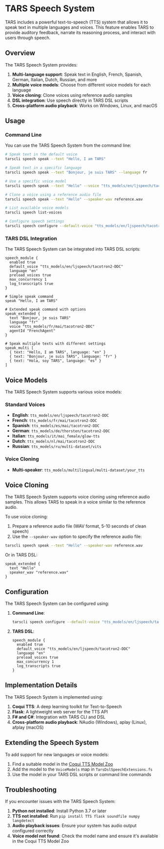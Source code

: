 # TARS Speech System

TARS includes a powerful text-to-speech (TTS) system that allows it to speak text in multiple languages and voices. This feature enables TARS to provide auditory feedback, narrate its reasoning process, and interact with users through speech.

## Overview

The TARS Speech System provides:

1. **Multi-language support**: Speak text in English, French, Spanish, German, Italian, Dutch, Russian, and more
2. **Multiple voice models**: Choose from different voice models for each language
3. **Voice cloning**: Clone voices using reference audio samples
4. **DSL integration**: Use speech directly in TARS DSL scripts
5. **Cross-platform audio playback**: Works on Windows, Linux, and macOS

## Usage

### Command Line

You can use the TARS Speech System from the command line:

```bash
# Speak text in the default voice
tarscli speech speak --text "Hello, I am TARS"

# Speak text in a specific language
tarscli speech speak --text "Bonjour, je suis TARS" --language fr

# Use a specific voice model
tarscli speech speak --text "Hello" --voice "tts_models/en/ljspeech/tacotron2-DDC"

# Clone a voice using a reference audio file
tarscli speech speak --text "Hello" --speaker-wav reference.wav

# List available voice models
tarscli speech list-voices

# Configure speech settings
tarscli speech configure --default-voice "tts_models/en/ljspeech/tacotron2-DDC" --default-language en
```

### TARS DSL Integration

The TARS Speech System can be integrated into TARS DSL scripts:

```tars
speech_module {
  enabled true
  default_voice "tts_models/en/ljspeech/tacotron2-DDC"
  language "en"
  preload_voices true
  max_concurrency 1
  log_transcripts true
}

# Simple speak command
speak "Hello, I am TARS"

# Extended speak command with options
speak_extended {
  text "Bonjour, je suis TARS"
  language "fr"
  voice "tts_models/fr/mai/tacotron2-DDC"
  agentId "FrenchAgent"
}

# Speak multiple texts with different settings
speak_multi [
  { text: "Hello, I am TARS", language: "en" }
  { text: "Bonjour, je suis TARS", language: "fr" }
  { text: "Hola, soy TARS", language: "es" }
]
```

## Voice Models

The TARS Speech System supports various voice models:

### Standard Voices

- **English**: `tts_models/en/ljspeech/tacotron2-DDC`
- **French**: `tts_models/fr/mai/tacotron2-DDC`
- **Spanish**: `tts_models/es/mai/tacotron2-DDC`
- **German**: `tts_models/de/thorsten/tacotron2-DDC`
- **Italian**: `tts_models/it/mai_female/glow-tts`
- **Dutch**: `tts_models/nl/mai/tacotron2-DDC`
- **Russian**: `tts_models/ru/multi-dataset/vits`

### Voice Cloning

- **Multi-speaker**: `tts_models/multilingual/multi-dataset/your_tts`

## Voice Cloning

The TARS Speech System supports voice cloning using reference audio samples. This allows TARS to speak in a voice similar to the reference audio.

To use voice cloning:

1. Prepare a reference audio file (WAV format, 5-10 seconds of clean speech)
2. Use the `--speaker-wav` option to specify the reference audio file:

```bash
tarscli speech speak --text "Hello" --speaker-wav reference.wav
```

Or in TARS DSL:

```tars
speak_extended {
  text "Hello"
  speaker_wav "reference.wav"
}
```

## Configuration

The TARS Speech System can be configured using:

1. **Command Line**:
   ```bash
   tarscli speech configure --default-voice "tts_models/en/ljspeech/tacotron2-DDC" --default-language en
   ```

2. **TARS DSL**:
   ```tars
   speech_module {
     enabled true
     default_voice "tts_models/en/ljspeech/tacotron2-DDC"
     language "en"
     preload_voices true
     max_concurrency 1
     log_transcripts true
   }
   ```

## Implementation Details

The TARS Speech System is implemented using:

1. **Coqui TTS**: A deep learning toolkit for Text-to-Speech
2. **Flask**: A lightweight web server for the TTS API
3. **F# and C#**: Integration with TARS CLI and DSL
4. **Cross-platform audio playback**: NAudio (Windows), aplay (Linux), afplay (macOS)

## Extending the Speech System

To add support for new languages or voice models:

1. Find a suitable model in the [Coqui TTS Model Zoo](https://github.com/coqui-ai/TTS/wiki/Models-and-Languages)
2. Add the model to the `VoiceModels` map in `TarsDslSpeechExtensions.fs`
3. Use the model in your TARS DSL scripts or command line commands

## Troubleshooting

If you encounter issues with the TARS Speech System:

1. **Python not installed**: Install Python 3.7 or later
2. **TTS not installed**: Run `pip install TTS flask soundfile numpy langdetect`
3. **Audio playback issues**: Ensure your system has audio output configured correctly
4. **Voice model not found**: Check the model name and ensure it's available in the Coqui TTS Model Zoo
